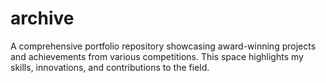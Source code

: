 # archive
A comprehensive portfolio repository showcasing award-winning projects and achievements from various competitions. This space highlights my skills, innovations, and contributions to the field.

